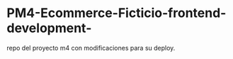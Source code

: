 # PM4-Ecommerce-Ficticio-frontend-development-
repo del proyecto m4 con modificaciones para su deploy.
